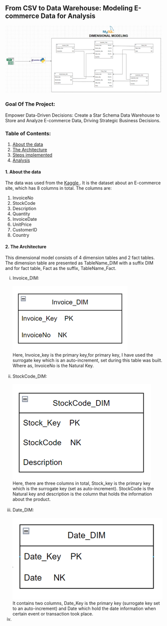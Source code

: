 <h2>From CSV to Data Warehouse: Modeling E-commerce Data for Analysis </h2>
<img src="./images/dimensional model.png" alt="DE-workflow" title="Dimensional model">

<h3> Goal Of The Project:</h3>
Empower Data-Driven Decisions: Create a Star Schema Data Warehouse to Store and Analyze E-commerce Data, Driving Strategic Business Decisions.


<h3>Table of Contents:</h3>
<ol>
    <li> <a href="#data">About the data  </a></li>
    <li><a href="#architecture"> The Architecture  </a></li>
    <li> <a href="#steps">Steps implemented </a></li>
    <li> <a href="#analysis">Analysis </a> </li>
</ol>


<h4 id="data">1. About the data </h4>
The data was used from the <a href="https://www.kaggle.com/datasets/carrie1/ecommerce-data"> Kaggle </a>. 
It is the dataset about an E-commerce site, which has 8 columns in total.
The columns are:
<ol>
    <li>InvoiceNo</li>
    <li>StockCode</li>
    <li>Description</li>
    <li>Quantity</li>
    <li>InvoiceDate</li>
    <li>UnitPrice</li>
    <li>CustomerID</li>
     <li>Country</li>
</ol>

<h4 id="#architecture">2. The Architecture </h4>
<p>This dimensional model consists of 4 dimension tables and 2 fact tables.
The dimension table are presented as TableName_DIM with a suffix DIM and for fact table, Fact as the suffix, TableName_Fact.
<ol type="i">
    <li>Invoice_DIM:</li> <br>
     <img src="./images/invoice.png" alt="DE-workflow" title="INVOICE"> </img>
     <br>
     Here, Invoice_key is the primary key,for primary key, I have used the surrogate key which is an auto-increment, set during this table was built.
     Where as, InvoiceNo is the Natural Key.
    <br>
    <br>
     <li> StockCode_DIM:</li>
     <br>
     <img src="./images/stockcode.png" alt="DE-workflow" title="StockCode"> </img> 
     <br>
     Here, there are three columns in total, Stock_key is the primary key which is the surrogate key (set as auto-increment). StockCode is the Natural key and description is the column that holds the information about the product.
    <br>
    <br>
    <li> Date_DIM: </li>
    <br>
    <img src="./images/date.png" title="date"> </img>  
    <br>
    It contains two columns, Date_Key is the primary key (surrogate key set to an auto-increment) and Date which hold the date information when certain event or transaction took place.
    <br>
    <li>
</ol>
 </p>
